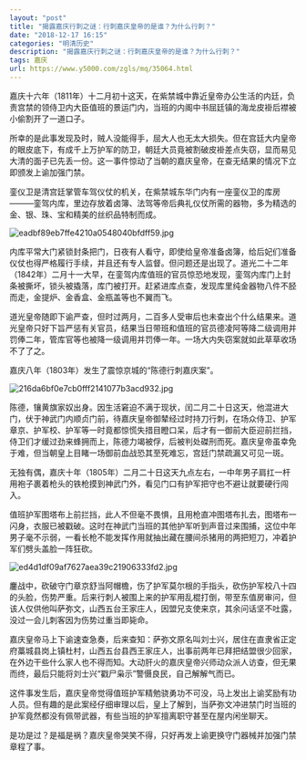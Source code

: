 ```yaml
---
layout: "post"
title: "揭露嘉庆行刺之谜：行刺嘉庆皇帝的是谁？为什么行刺？"
date: "2018-12-17 16:15"
categories: "明清历史"
description: "揭露嘉庆行刺之谜：行刺嘉庆皇帝的是谁？为什么行刺？"
tags: 嘉庆
url: https://www.y5000.com/zgls/mq/35064.html
---
```






嘉庆十六年（1811年）十二月初十这天，在紫禁城中靠近皇帝办公生活的内廷，负责宫禁的领侍卫内大臣值班的景运门内，当班的内阁中书屈廷镇的海龙皮褂后襟被小偷割开了一道口子。

所幸的是此事发现及时，贼人没能得手，屈大人也无太大损失。但在宫廷大内皇帝的眼皮底下，有成千上万护军的防卫，朝廷大员竟被割破皮褂差点失窃，显而易见大清的面子已先丢一份。这一事件惊动了当朝的嘉庆皇帝，在查无结果的情况下立即颁发上谕加强门禁。

銮仪卫是清宫廷掌管车驾仪仗的机关，在紫禁城东华门内有一座銮仪卫的库房———銮驾内库，里边存放着卤簿、法驾等帝后典礼仪仗所需的器物，多为精选的金、银、珠、宝和精美的丝织品特制而成。

![eadbf89eb7ffe4210a0548040bfdff59.jpg](https://img.y5000.com/uploads/allimg/181018/eadbf89eb7ffe4210a0548040bfdff59.jpg)

内库平常大门紧锁封条把门，日夜有人看守，即使给皇帝准备卤簿，给后妃们准备仪仗也得严格履行手续，并且还有专人监督。但问题还是出现了。道光二十二年（1842年）二月十一大早，在銮驾内库值班的官员惊恐地发现，銮驾内库门上封条被撕坏，锁头被撬落，库门被打开。赶紧进库点查，发现库里纯金器物八件不胫而走，金提炉、金香盒、金瓶盖等也不翼而飞。

道光皇帝随即下谕严查，但时过两月，二百多人受审后也未查出个什么结果来。道光皇帝只好下旨严惩有关官员，结果当日带班和值班的官员德凌阿等降二级调用并罚俸二年，管库官等也被降一级调用并罚俸一年。一场大内失窃案就如此草草收场不了了之。

嘉庆八年（1803年）发生了震惊京城的“陈德行刺嘉庆案”。

![216da6bf0e7cb0fff2141077b3acd932.jpg](https://img.y5000.com/uploads/allimg/181018/216da6bf0e7cb0fff2141077b3acd932.jpg)

陈德，镶黄旗家奴出身。因生活窘迫不满于现状，闰二月二十日这天，他混进大门，伏于神武门内顺贞门前，待嘉庆皇帝御辇经过时持刀行刺，在场众侍卫、护军章京、护军校、护军等一时竟都惊慌失措目瞪口呆，后才有一御前大臣迎前拦挡，侍卫们才缓过劲来蜂拥而上，陈德力竭被俘，后被判处磔刑而死。嘉庆皇帝虽幸免于难，但当朝皇上目睹一场御前血战恐其至死难忘，宫廷门禁疏漏又可见一斑。

无独有偶，嘉庆十年（1805年）二月二十日这天九点左右，一中年男子肩扛一杆用袍子裹着枪头的铁枪摸到神武门外，看见门口有护军把守也不避让就要硬行闯入。

值班护军图塔布上前拦挡，此人不但毫不畏惧，且用枪直冲图塔布扎去，图塔布一闪身，衣服已被戳破。这时在神武门当班的其他护军听到声音过来围捕，这位中年男子毫不示弱，一看长枪不能发挥作用就抽出藏在腰间杀猪用的两把短刀，冲着护军们劈头盖脸一阵狂砍。

![ed4d1df09af7627aea39c21906333fd2.jpg](https://img.y5000.com/uploads/allimg/181018/ed4d1df09af7627aea39c21906333fd2.jpg)

鏖战中，砍破守门章京舒当阿帽檐，伤了护军莫尔根的手指头，砍伤护军校八十四的头脸，伤势严重。后来行刺人被围上来的护军用乱棍打倒，带至东值房审问，但该人仅供他叫萨弥文，山西五台王家庄人，因盟兄支使来京，其余问话坚不吐露，没过一会儿刺客因为伤势过重当即毙命。

嘉庆皇帝马上下谕速查急奏，后来查知：萨弥文原名叫刘士兴，居住在直隶省正定府藁城县岗上镇杜村，山西五台县西王家庄人，出事前两年已拜把结盟很少回家，在外边干些什么家人也不得而知。大动肝火的嘉庆皇帝兴师动众派人访查，但无果而终，最后只能将刘士兴“戳尸枭示”警慑良民，自己解解气而已。

这件事发生后，嘉庆皇帝觉得值班护军精勉骁勇功不可没，马上发出上谕奖励有功人员。但有趣的是此案经仔细审理以后，皇上了解到，当萨弥文冲进禁门时当班的护军竟然都没有佩带武器，有些当班的护军擅离职守甚至在屋内闲坐聊天。

是功是过？是福是祸？嘉庆皇帝哭笑不得，只好再发上谕更换守门器械并加强门禁章程了事。

